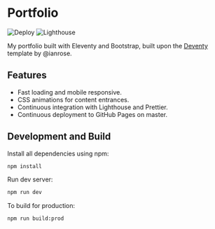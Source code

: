# Portfolio
![Deploy](https://github.com/CDDelta/portfolio/workflows/Deploy/badge.svg)
![Lighthouse](https://github.com/CDDelta/portfolio/workflows/Lighthouse/badge.svg)

My portfolio built with Eleventy and Bootstrap, built upon the [Deventy](https://github.com/ianrose/deventy/) template by @ianrose.

## Features
- Fast loading and mobile responsive.
- CSS animations for content entrances.
- Continuous integration with Lighthouse and Prettier.
- Continuous deployment to GitHub Pages on master.

## Development and Build

Install all dependencies using npm:

```bash
npm install
```

Run dev server:

```bash
npm run dev
```

To build for production:

```bash
npm run build:prod
```
